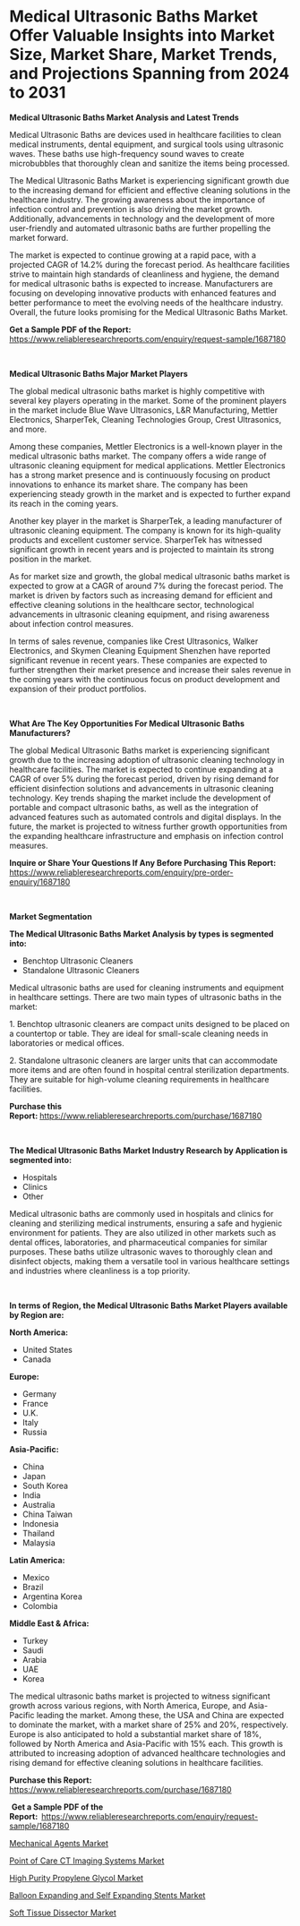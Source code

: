 <p><h1>Medical Ultrasonic Baths Market Offer Valuable Insights into Market Size, Market Share, Market Trends, and Projections Spanning from 2024 to 2031</h1></p><p><strong>Medical Ultrasonic Baths Market Analysis and Latest Trends</strong></p>
<p><p>Medical Ultrasonic Baths are devices used in healthcare facilities to clean medical instruments, dental equipment, and surgical tools using ultrasonic waves. These baths use high-frequency sound waves to create microbubbles that thoroughly clean and sanitize the items being processed.</p><p>The Medical Ultrasonic Baths Market is experiencing significant growth due to the increasing demand for efficient and effective cleaning solutions in the healthcare industry. The growing awareness about the importance of infection control and prevention is also driving the market growth. Additionally, advancements in technology and the development of more user-friendly and automated ultrasonic baths are further propelling the market forward.</p><p>The market is expected to continue growing at a rapid pace, with a projected CAGR of 14.2% during the forecast period. As healthcare facilities strive to maintain high standards of cleanliness and hygiene, the demand for medical ultrasonic baths is expected to increase. Manufacturers are focusing on developing innovative products with enhanced features and better performance to meet the evolving needs of the healthcare industry. Overall, the future looks promising for the Medical Ultrasonic Baths Market.</p></p>
<p><strong>Get a Sample PDF of the Report:&nbsp;</strong> <a href="https://www.reliableresearchreports.com/enquiry/request-sample/1687180">https://www.reliableresearchreports.com/enquiry/request-sample/1687180</a></p>
<p>&nbsp;</p>
<p><strong>Medical Ultrasonic Baths Major Market Players</strong></p>
<p><p>The global medical ultrasonic baths market is highly competitive with several key players operating in the market. Some of the prominent players in the market include Blue Wave Ultrasonics, L&R Manufacturing, Mettler Electronics, SharperTek, Cleaning Technologies Group, Crest Ultrasonics, and more.</p><p>Among these companies, Mettler Electronics is a well-known player in the medical ultrasonic baths market. The company offers a wide range of ultrasonic cleaning equipment for medical applications. Mettler Electronics has a strong market presence and is continuously focusing on product innovations to enhance its market share. The company has been experiencing steady growth in the market and is expected to further expand its reach in the coming years.</p><p>Another key player in the market is SharperTek, a leading manufacturer of ultrasonic cleaning equipment. The company is known for its high-quality products and excellent customer service. SharperTek has witnessed significant growth in recent years and is projected to maintain its strong position in the market.</p><p>As for market size and growth, the global medical ultrasonic baths market is expected to grow at a CAGR of around 7% during the forecast period. The market is driven by factors such as increasing demand for efficient and effective cleaning solutions in the healthcare sector, technological advancements in ultrasonic cleaning equipment, and rising awareness about infection control measures.</p><p>In terms of sales revenue, companies like Crest Ultrasonics, Walker Electronics, and Skymen Cleaning Equipment Shenzhen have reported significant revenue in recent years. These companies are expected to further strengthen their market presence and increase their sales revenue in the coming years with the continuous focus on product development and expansion of their product portfolios.</p></p>
<p>&nbsp;</p>
<p><strong>What Are The Key Opportunities For Medical Ultrasonic Baths Manufacturers?</strong></p>
<p><p>The global Medical Ultrasonic Baths market is experiencing significant growth due to the increasing adoption of ultrasonic cleaning technology in healthcare facilities. The market is expected to continue expanding at a CAGR of over 5% during the forecast period, driven by rising demand for efficient disinfection solutions and advancements in ultrasonic cleaning technology. Key trends shaping the market include the development of portable and compact ultrasonic baths, as well as the integration of advanced features such as automated controls and digital displays. In the future, the market is projected to witness further growth opportunities from the expanding healthcare infrastructure and emphasis on infection control measures.</p></p>
<p><strong>Inquire or Share Your Questions If Any Before Purchasing This Report:</strong> <a href="https://www.reliableresearchreports.com/enquiry/pre-order-enquiry/1687180">https://www.reliableresearchreports.com/enquiry/pre-order-enquiry/1687180</a></p>
<p>&nbsp;</p>
<p><strong>Market Segmentation</strong></p>
<p><strong>The Medical Ultrasonic Baths Market Analysis by types is segmented into:</strong></p>
<p><ul><li>Benchtop Ultrasonic Cleaners</li><li>Standalone Ultrasonic Cleaners</li></ul></p>
<p><p>Medical ultrasonic baths are used for cleaning instruments and equipment in healthcare settings. There are two main types of ultrasonic baths in the market:</p><p>1. Benchtop ultrasonic cleaners are compact units designed to be placed on a countertop or table. They are ideal for small-scale cleaning needs in laboratories or medical offices.</p><p>2. Standalone ultrasonic cleaners are larger units that can accommodate more items and are often found in hospital central sterilization departments. They are suitable for high-volume cleaning requirements in healthcare facilities.</p></p>
<p><strong>Purchase this Report:&nbsp;</strong><a href="https://www.reliableresearchreports.com/purchase/1687180">https://www.reliableresearchreports.com/purchase/1687180</a></p>
<p>&nbsp;</p>
<p><strong>The Medical Ultrasonic Baths Market Industry Research by Application is segmented into:</strong></p>
<p><ul><li>Hospitals</li><li>Clinics</li><li>Other</li></ul></p>
<p><p>Medical ultrasonic baths are commonly used in hospitals and clinics for cleaning and sterilizing medical instruments, ensuring a safe and hygienic environment for patients. They are also utilized in other markets such as dental offices, laboratories, and pharmaceutical companies for similar purposes. These baths utilize ultrasonic waves to thoroughly clean and disinfect objects, making them a versatile tool in various healthcare settings and industries where cleanliness is a top priority.</p></p>
<p>&nbsp;</p>
<p><strong>In terms of Region, the Medical Ultrasonic Baths Market Players available by Region are:</strong></p>
<p>
    <p> <strong> North America: </strong>
        <ul>
            <li>United States</li>
            <li>Canada</li>
        </ul>
        </p> 
    <p> <strong> Europe: </strong>
        <ul>
            <li>Germany</li>
            <li>France</li>
            <li>U.K.</li>
            <li>Italy</li>
            <li>Russia</li>
        </ul>
        </p> 
    <p> <strong> Asia-Pacific: </strong>
        <ul>
            <li>China</li>
            <li>Japan</li>
            <li>South Korea</li>
            <li>India</li>
            <li>Australia</li>
            <li>China Taiwan</li>
            <li>Indonesia</li>
            <li>Thailand</li>
            <li>Malaysia</li>
        </ul>
        </p> 
    <p> <strong> Latin America: </strong>
        <ul>
            <li>Mexico</li>
            <li>Brazil</li>
            <li>Argentina Korea</li>
            <li>Colombia</li>
        </ul>
        </p> 
    <p> <strong> Middle East & Africa: </strong>
        <ul>
            <li>Turkey</li>
            <li>Saudi</li>
            <li>Arabia</li>
            <li>UAE</li>
            <li>Korea</li>
        </ul>
    </p>
    </p>
<p><p>The medical ultrasonic baths market is projected to witness significant growth across various regions, with North America, Europe, and Asia-Pacific leading the market. Among these, the USA and China are expected to dominate the market, with a market share of 25% and 20%, respectively. Europe is also anticipated to hold a substantial market share of 18%, followed by North America and Asia-Pacific with 15% each. This growth is attributed to increasing adoption of advanced healthcare technologies and rising demand for effective cleaning solutions in healthcare facilities.</p></p>
<p><strong>Purchase this Report: </strong><a href="https://www.reliableresearchreports.com/purchase/1687180">https://www.reliableresearchreports.com/purchase/1687180</a></p>
<p>&nbsp;<strong>Get a Sample PDF of the Report:&nbsp;&nbsp;</strong><a href="https://www.reliableresearchreports.com/enquiry/request-sample/1687180">https://www.reliableresearchreports.com/enquiry/request-sample/1687180</a></p>
<p><strong></strong></p>
<p><p><a href="https://medium.com/@itzelheller2005/mechanical-agents-market-analysis-and-sze-forecasted-for-period-from-2024-to-2031-61615cbac077">Mechanical Agents Market</a></p><p><a href="https://medium.com/@itzelheller2005/point-of-care-ct-imaging-systems-market-comprehensive-assessment-by-type-application-and-22d92fab4e30">Point of Care CT Imaging Systems Market</a></p><p><a href="https://github.com/lubmix/Market-Research-Report-List-1/blob/main/high-purity-propylene-glycol-market.md">High Purity Propylene Glycol Market</a></p><p><a href="https://medium.com/@itzelheller2005/balloon-expanding-and-self-expanding-stents-market-analysis-and-sze-forecasted-for-period-from-2024-f091351f7b48">Balloon Expanding and Self Expanding Stents Market</a></p><p><a href="https://medium.com/@itzelheller2005/soft-tissue-dissector-market-the-key-to-successful-business-strategy-forecast-till-2031-1a4c4bdc72f2">Soft Tissue Dissector Market</a></p></p>